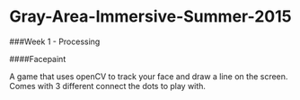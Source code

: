 # Gray-Area-Immersive-Summer-2015

###Week 1 - Processing

####Facepaint

A game that uses openCV to track your face and draw a line on the screen. Comes with 3 different connect the dots to play with.
